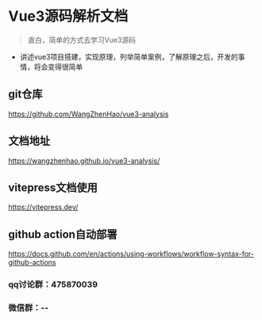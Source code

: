 # Vue3源码解析文档

>直白，简单的方式去学习Vue3源码

- 讲述vue3项目搭建，实现原理，列举简单案例，了解原理之后，开发的事情，将会变得很简单
## git仓库
https://github.com/WangZhenHao/vue3-analysis

## 文档地址
https://wangzhenhao.github.io/vue3-analysis/

## vitepress文档使用
https://vitepress.dev/

## github action自动部署
https://docs.github.com/en/actions/using-workflows/workflow-syntax-for-github-actions

### qq讨论群：475870039
### 微信群：--

